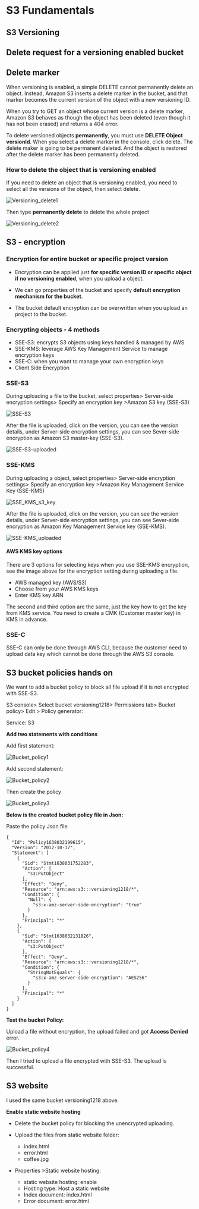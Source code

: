 # S3 Fundamentals

## S3 Versioning

## Delete request for a versioning enabled bucket

## Delete marker

When versioning is enabled, a simple DELETE cannot permanently delete an object. Instead, Amazon S3 inserts a delete marker in the bucket, and that marker becomes the current version of the object with a new versioning ID.

When you try to GET an object whose current version is a delete marker, Amazon S3 behaves as though the object has been deleted (even though it has not been erased) and returns a 404 error.

To delete versioned objects **permanently**, you must use **DELETE Object versionId**. When you select a delete marker in the console, click delete. The delete maker is going to be permanent deleted. And the object is restored after the delete marker has been permanently deleted. 

### How to delete the object that is versioning enabled

If you need to delete an object that is versioning enabled, you need to select all the versions of the object, then select delete.

![Versioning_delete1](/S3_SysOps/S3_images/Versioning_delete1.png)



Then type **permanently delete** to delete the whole project

![Versioning_delete2](/S3_SysOps/S3_images/Versioning_delete2.png)

## S3 - encryption

### Encryption for entire bucket or specific project version

* Encryption can be applied just **for specific version ID or specific object if no versioning enabled**, when you upload a object. 

* We can go properties of the bucket and specify **default encryption mechanism for the bucket**. 

* The bucket default encryption can be overwritten when you upload an project to the bucket.

### Encrypting objects - 4 methods

* SSE-S3: encrypts S3 objects using keys handled & managed by AWS
* SSE-KMS: leverage AWS Key Management Service to manage encryption keys
* SSE-C: when you want to manage your own encryption keys
* Client Side Encryption

### SSE-S3

During uploading a file to the bucket, select properties> Server-side encryption settings> Specify an encryption key >Amazon S3 key (SSE-S3) 

![SSE-S3](/S3_SysOps/S3_images/SSE-S3.png)



After the file is uploaded, click on the version, you can see the version details, under Server-side encryption settings, you can see Sever-side encryption as Amazon S3 master-key (SSE-S3).

![SSE-S3-uploaded](/S3_SysOps/S3_images/SSE-S3-uploaded.png)

### SSE-KMS

During uploading a object, select properties> Server-side encryption settings> Specify an encryption key >Amazon Key Management Service Key (SSE-KMS) 

![SSE_KMS_s3_key](/S3_SysOps/S3_images/SSE_KMS_s3_key.png)

After the file is uploaded, click on the version, you can see the version details, under Server-side encryption settings, you can see Sever-side encryption as Amazon Key Management Service key (SSE-KMS).

![SSE-KMS_uploaded](/S3_SysOps/S3_images/SSE-KMS_uploaded.png)

#### AWS KMS key options

There are 3 options for selecting keys when you use SSE-KMS encryption, see the image above for the encryption setting during uploading a file.

* AWS managed key (AWS/S3)
* Choose from your AWS KMS keys
* Enter KMS key ARN

The second and third option are the same, just the key how to get the key from KMS service. You need to create a CMK (Customer master key) in KMS in advance. 

### SSE-C

SSE-C can only be done through AWS CLI, because the customer need to upload data key which cannot be done through the AWS S3 console.

## S3 bucket policies hands on

We want to add a bucket policy to block all file upload if it is not encrypted with SSE-S3.

S3 console> Select bucket versioning1218> Permissions tab> Bucket policy> Edit > Policy generator:

Service: S3

**Add two statements with conditions**

Add first statement:

![Bucket_policy1](/S3_SysOps/S3_images/Bucket_policy1.png)

Add second statement:

![Bucket_policy2](/S3_SysOps/S3_images/Bucket_policy2.png)

Then create the policy

![Bucket_policy3](/S3_SysOps/S3_images/Bucket_policy3.png)

**Below is the created bucket policy file in Json:**

Paste the policy Json file

```
{
  "Id": "Policy1638032199615",
  "Version": "2012-10-17",
  "Statement": [
    {
      "Sid": "Stmt1638031752283",
      "Action": [
        "s3:PutObject"
      ],
      "Effect": "Deny",
      "Resource": "arn:aws:s3:::versioning1218/*",
      "Condition": {
        "Null": {
          "s3:x-amz-server-side-encryption": "true"
        }
      },
      "Principal": "*"
    },
    {
      "Sid": "Stmt1638032131826",
      "Action": [
        "s3:PutObject"
      ],
      "Effect": "Deny",
      "Resource": "arn:aws:s3:::versioning1218/*",
      "Condition": {
        "StringNotEquals": {
          "s3:x-amz-server-side-encryption": "AES256"
        }
      },
      "Principal": "*"
    }
  ]
}
```

**Test the bucket Policy:**

Upload a file without encryption, the upload failed and got **Access Denied** error.

![Bucket_policy4](/S3_SysOps/S3_images/Bucket_policy4.png)

Then I tried to upload a file encrypted with SSE-S3. The upload is successful. 

## S3 website

I used the same bucket versioning1218 above.

**Enable static website hosting**

* Delete the bucket policy for blocking the unencrypted uploading.

* Upload the files from static website folder:
  * index.html 
  * error.html 
  * coffee.jpg

* Properties >Static website hosting:
  * static website hosting: enable
  * Hosting type: Host a static website
  * Index document: index.html
  * Error document: error.html 

